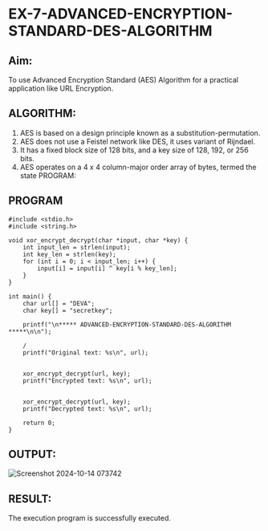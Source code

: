 # EX-7-ADVANCED-ENCRYPTION-STANDARD-DES-ALGORITHM 
## Aim: 
To use Advanced Encryption Standard (AES) Algorithm for a practical application like URL Encryption. 
## ALGORITHM: 
1. AES is based on a design principle known as a substitution-permutation. 
2. AES does not use a Feistel network like DES, it uses variant of Rijndael. 
3. It has a fixed block size of 128 bits, and a key size of 128, 192, or 256 bits. 
4. AES operates on a 4 x 4 column-major order array of bytes, termed the state PROGRAM: 
## PROGRAM
```
#include <stdio.h> 
#include <string.h> 

void xor_encrypt_decrypt(char *input, char *key) { 
    int input_len = strlen(input); 
    int key_len = strlen(key); 
    for (int i = 0; i < input_len; i++) { 
        input[i] = input[i] ^ key[i % key_len]; 
    } 
}

int main() { 
    char url[] = "DEVA"; 
    char key[] = "secretkey"; 

    printf("\n***** ADVANCED-ENCRYPTION-STANDARD-DES-ALGORITHM *****\n\n"); 
    
    /
    printf("Original text: %s\n", url); 
    
   
    xor_encrypt_decrypt(url, key); 
    printf("Encrypted text: %s\n", url); 
    
  
    xor_encrypt_decrypt(url, key); 
    printf("Decrypted text: %s\n", url); 
    
    return 0; 
}

```
## OUTPUT: 

![Screenshot 2024-10-14 073742](https://github.com/user-attachments/assets/ea0a7fb5-a985-4d3f-8c6c-1b404b8d2a08)

## RESULT: 
The execution program is successfully executed.
